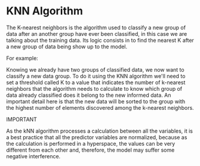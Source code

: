 # KNN Algorithm

The K-nearest neighbors is the algorithm used to classify a new group of data after an another group have ever been classified, in this case we are talking about the training data. Its logic consists in to find the nearest K after a new group of data being show up to the model.

For example:

Knowing we already have two groups of classified data, we now want to classify a new data group. To do it using the KNN algorithm we'll need to set a threshold called K to a value that indicates the number of k-nearest neighbors that the algorithm needs to calculate to know which group of data already classified does it belong to the new informed data.  An important detail here is that the new data will be sorted to the group with the highest number of elements discovered among the k-nearest neighbors.

IMPORTANT

As the kNN algorithm processes a calculation between all the  variables, it is a best practice that all the predictor variables are normalized, because as the calculation is performed in a hyperspace, the values can be very different from each other and, therefore, the model may suffer some negative interference.